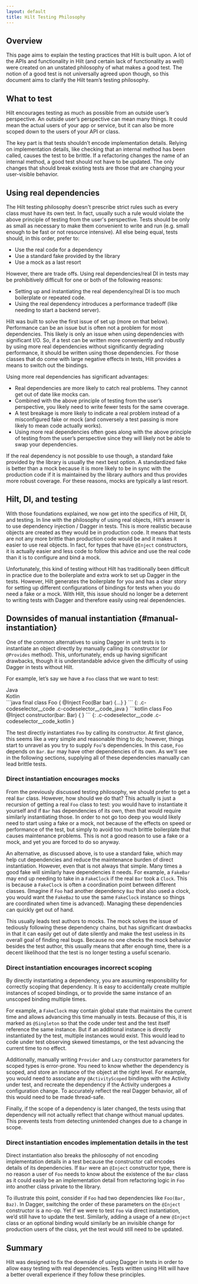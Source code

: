 ```yaml
---
layout: default
title: Hilt Testing Philosophy
---
```


## Overview

This page aims to explain the testing practices that Hilt is built upon. A lot
of the APIs and functionality in Hilt (and certain lack of functionality as
well) were created on an unstated philosophy of what makes a good test. The
notion of a good test is not universally agreed upon though, so this document
aims to clarify the Hilt team’s testing philosophy.

## What to test

Hilt encourages testing as much as possible from an outside user’s perspective.
An outside user’s perspective can mean many things. It could mean the actual
users of your app or service, but it can also be more scoped down to the users
of your API or class.

The key part is that tests shouldn’t encode implementation details. Relying on
implementation details, like checking that an internal method has been called,
causes the test to be brittle. If a refactoring changes the name of an internal
method, a good test should not have to be updated. The only changes that should
break existing tests are those that are changing your user-visible behavior.

## Using real dependencies

The Hilt testing philosophy doesn't prescribe strict rules such as every class
must have its own test. In fact, usually such a rule would violate the above
principle of testing from the user's perspective. Tests should be only as small
as necessary to make them convenient to write and run (e.g. small enough to be
fast or not resource intensive). All else being equal, tests should, in this
order, prefer to:

*   Use the real code for a dependency
*   Use a standard fake provided by the library
*   Use a mock as a last resort

However, there are trade offs. Using real dependencies/real DI in tests may be
prohibitively difficult for one or both of the following reasons:

*   Setting up and instantiating the real dependency/real DI is too much
    boilerplate or repeated code.
*   Using the real dependency introduces a performance tradeoff (like needing to
    start a backend server).

Hilt was built to solve the first issue of set up (more on that below).
Performance can be an issue but is often not a problem for most dependencies.
This likely is only an issue when using dependencies with significant I/O. So,
if a test can be written more conveniently and robustly by using more real
dependencies without significantly degrading performance, it should be written
using those dependencies. For those classes that do come with large negative
effects in tests, Hilt provides a means to switch out the bindings.

Using more real dependencies has significant advantages:

*   Real dependencies are more likely to catch real problems. They cannot get
    out of date like mocks can.
*   Combined with the above principle of testing from the user’s perspective,
    you likely need to write fewer tests for the same coverage.
*   A test breakage is more likely to indicate a real problem instead of a
    misconfigured fake or mock (and conversely a test passing is more likely to
    mean code actually works).
*   Using more real dependencies often goes along with the above principle of
    testing from the user’s perspective since they will likely not be able to
    swap your dependencies.

If the real dependency is not possible to use though, a standard fake provided
by the library is usually the next best option. A standardized fake is better
than a mock because it is more likely to be in sync with the production code if
it is maintained by the library authors and thus provides more robust coverage.
For these reasons, mocks are typically a last resort.

## Hilt, DI, and testing

With those foundations explained, we now get into the specifics of Hilt, DI, and
testing. In line with the philosophy of using real objects, Hilt’s answer is to
use dependency injection / Dagger in tests. This is more realistic because
objects are created as they would be in production code. It means that tests are
not any more brittle than production code would be and it makes it easier to use
real objects. In fact, for types that have `@Inject` constructors, it is
actually easier and less code to follow this advice and use the real code than
it is to configure and bind a mock.

Unfortunately, this kind of testing without Hilt has traditionally been
difficult in practice due to the boilerplate and extra work to set up Dagger in
the tests. However, Hilt generates the boilerplate for you and has a clear story
for setting up different configurations of bindings for tests when you do need a
fake or a mock. With Hilt, this issue should no longer be a deterrent to writing
tests with Dagger and therefore easily using real dependencies.

## Downsides of manual instantiation {#manual-instantiation}

One of the common alternatives to using Dagger in unit tests is to instantiate
an object directly by manually calling its constructor (or `@Provides` method).
This, unfortunately, ends up having significant drawbacks, though it is
understandable advice given the difficulty of using Dagger in tests without
Hilt.

For example, let’s say we have a `Foo` class that we want to test:

<div class="c-codeselector__button c-codeselector__button_java">Java</div>
<div class="c-codeselector__button c-codeselector__button_kotlin">Kotlin</div>
```java
final class Foo {
  @Inject Foo(Bar bar) {...}
}
```
{: .c-codeselector__code .c-codeselector__code_java }
```kotlin
class Foo @Inject constructor(bar: Bar) {
}
```
{: .c-codeselector__code .c-codeselector__code_kotlin }

The test directly instantiates `Foo` by calling its constructor. At first
glance, this seems like a very simple and reasonable thing to do; however,
things start to unravel as you try to supply `Foo`'s dependencies. In this
case, `Foo` depends on `Bar`. `Bar` may have other dependencies of its own.
As we'll see in the following sections, supplying all of these dependencies
manually can lead brittle tests.

### Direct instantiation encourages mocks

From the previously discussed testing philosophy, we should prefer to get a real
`Bar` class. However, how should we do that? This actually is just a recursion
of getting a real `Foo` class to test: you would have to instantiate it yourself
and if `Bar` has dependencies of its own, then that would require similarly
instantiating those. In order to not go too deep you would likely need to start
using a fake or a mock, not because of the effects on speed or performance of
the test, but simply to avoid too much brittle boilerplate that causes
maintenance problems. This is not a good reason to use a fake or a mock, and yet
you are forced to do so anyway.

An alternative, as discussed above, is to use a standard fake, which may help
cut dependencies and reduce the maintenance burden of direct instantiation.
However, even that is not always that simple. Many times a good fake will
similarly have dependencies it needs. For example, a `FakeBar` may end up
needing to take in a `FakeClock` if the real `Bar` took a `Clock`. This is
because a `FakeClock` is often a coordination point between different classes.
(Imagine if `Foo` had another dependency `Baz` that also used a clock, you would
want the `FakeBaz` to use the same `FakeClock` instance so things are
coordinated when time is advanced). Managing these dependencies can quickly get
out of hand.

This usually leads test authors to mocks. The mock solves the issue of tediously
following these dependency chains, but has significant drawbacks in that it can
easily get out of date silently and make the test useless in its overall goal of
finding real bugs. Because no one checks the mock behavior besides the test
author, this usually means that after enough time, there is a decent likelihood
that the test is no longer testing a useful scenario.

### Direct instantiation encourages incorrect scoping

By directly instantiating a dependency, you are assuming responsibility for
correctly scoping that dependency. It is easy to accidentally create multiple
instances of scoped bindings, or to provide the same instance of an unscoped
binding multiple times.

For example, a `FakeClock` may contain global state that maintains the current
time and allows advancing this time manually in tests. Because of this, it is
marked as `@Singleton` so that the code under test and the test itself reference
the same instance. But if an additional instance is directly instantiated by the
test, multiple instances would exist. This would lead to code under test
observing skewed timestamps, or the test advancing the current time to no effect.

Additionally, manually writing `Provider` and `Lazy` constructor parameters for
scoped types is error-prone. You need to know whether the dependency is scoped,
and store an instance of the object at the right level. For example, you would
need to associate any `@ActivityScoped` bindings with the Activity under test,
and recreate the dependency if the Activity undergoes a configuration change. To
accurately reflect the real Dagger behavior, all of this would need to be made
thread-safe.

Finally, if the scope of a dependency is later changed, the tests using that
dependency will not actually reflect that change without manual updates. This
prevents tests from detecting unintended changes due to a change in scope.

### Direct instantiation encodes implementation details in the test

Direct instantiation also breaks the philosophy of not encoding implementation
details in a test because the constructor call encodes details of its
dependencies. If `Bar` were an `@Inject` constructor type, there is no reason a
user of `Foo` needs to know about the existence of the `Bar` class as it could
easily be an implementation detail from refactoring logic in `Foo` into another
class private to the library.

To illustrate this point, consider if `Foo` had two dependencies like `Foo(Bar,
Baz)`. In Dagger, switching the order of these parameters on the `@Inject`
constructor is a no-op. Yet if we were to test `Foo` via direct instantiation,
we’d still have to update the test. Similarly, adding a usage of a new `@Inject`
class or an optional binding would similarly be an invisible change for
production users of the class, yet the test would still need to be updated.

## Summary

Hilt was designed to fix the downside of using Dagger in tests in order to allow
easy testing with real dependencies. Tests written using Hilt will have a better
overall experience if they follow these principles.
